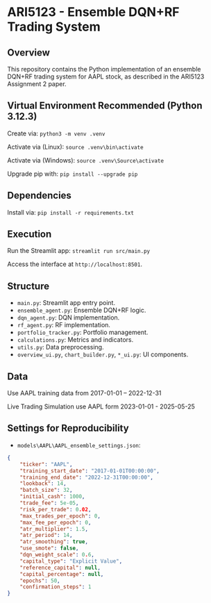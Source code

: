 # ARI5123 - Ensemble DQN+RF Trading System

## Overview
This repository contains the Python implementation of an ensemble DQN+RF trading system for AAPL stock, as described in the ARI5123 Assignment 2 paper.

## Virtual Environment Recommended (Python 3.12.3)
Create via: `python3 -m venv .venv`

Activate via (Linux): `source .venv\bin\activate`

Activate via (Windows): `source .venv\Source\activate`

Upgrade pip with: `pip install --upgrade pip`

## Dependencies
Install via: `pip install -r requirements.txt`

## Execution
Run the Streamlit app: `streamlit run src/main.py`

Access the interface at `http://localhost:8501`.

## Structure
- `main.py`: Streamlit app entry point.
- `ensemble_agent.py`: Ensemble DQN+RF logic.
- `dqn_agent.py`: DQN implementation.
- `rf_agent.py`: RF implementation.
- `portfolio_tracker.py`: Portfolio management.
- `calculations.py`: Metrics and indicators.
- `utils.py`: Data preprocessing.
- `overview_ui.py`, `chart_builder.py`, `*_ui.py`: UI components.

## Data
Use AAPL training data from 2017-01-01 – 2022-12-31

Live Trading Simulation use AAPL form 2023-01-01 - 2025-05-25


## Settings for Reproducibility

- `models\AAPL\AAPL_ensemble_settings.json`:
```json
{
    "ticker": "AAPL",
    "training_start_date": "2017-01-01T00:00:00",
    "training_end_date": "2022-12-31T00:00:00",
    "lookback": 14,
    "batch_size": 32,
    "initial_cash": 1000,
    "trade_fee": 5e-05,
    "risk_per_trade": 0.02,
    "max_trades_per_epoch": 0,
    "max_fee_per_epoch": 0,
    "atr_multiplier": 1.5,
    "atr_period": 14,
    "atr_smoothing": true,
    "use_smote": false,
    "dqn_weight_scale": 0.6,
    "capital_type": "Explicit Value",
    "reference_capital": null,
    "capital_percentage": null,
    "epochs": 50,
    "confirmation_steps": 1
}
```